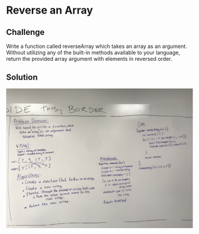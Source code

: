 # Reverse an Array
<!-- Short summary or background information -->

## Challenge
Write a function called reverseArray which takes an array as an argument. Without utilizing any of the built-in methods available to your language, return the provided array argument with elements in reversed order.

## Solution
![White Board Solution](assets/array_reverse.jpg)
